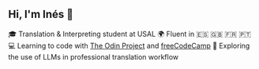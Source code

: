 ## Hi, I'm Inés 👋 

🎓 Translation & Interpreting student at USAL
🌍 Fluent in 🇪🇸 🇬🇧 🇫🇷 🇵🇹
💻 Learning to code with [The Odin Project](https://www.theodinproject.com/) and [freeCodeCamp](https://www.freecodecamp.org/)
📝 Exploring the use of LLMs in professional translation workflow
